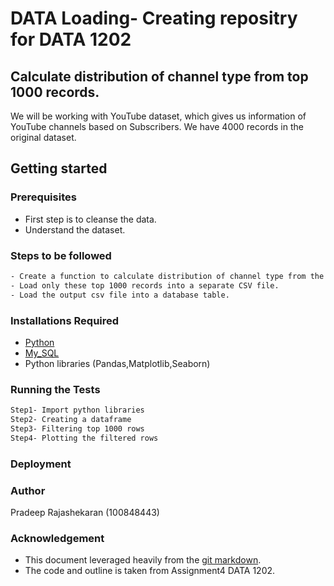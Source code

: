 # DATA Loading- Creating repositry for DATA 1202
## Calculate distribution of channel type from top 1000 records.
We will be working with YouTube dataset, which gives us information of YouTube channels based on Subscribers. We have 4000 records in the original dataset. 
## Getting started
### Prerequisites
- First step is to cleanse the data.
- Understand the dataset.
### Steps to be followed
```sh
- Create a function to calculate distribution of channel type from the top 1000 records. 
- Load only these top 1000 records into a separate CSV file.
- Load the output csv file into a database table. 
```
### Installations Required
- [Python](https://www.python.org/)
- [My_SQL](https://www.mysql.com/products/workbench/)
- Python libraries (Pandas,Matplotlib,Seaborn)
### Running the Tests
```sh
Step1- Import python libraries
Step2- Creating a dataframe
Step3- Filtering top 1000 rows
Step4- Plotting the filtered rows
```
### Deployment
### Author
Pradeep Rajashekaran (100848443)
### Acknowledgement
- This document leveraged heavily from the [git markdown](https://docs.gitlab.com/ee/user/markdown.html).
- The code and outline is taken from Assignment4 DATA 1202.
